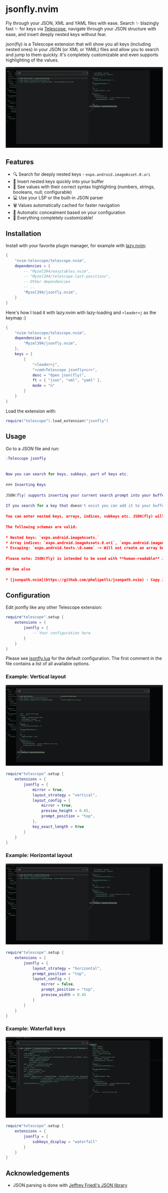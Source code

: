 # jsonfly.nvim

Fly through your JSON, XML and YAML files with ease. 
Search ✨ blazingly fast ✨ for keys via [Telescope](https://github.com/nvim-telescope/telescope.nvim), navigate through your JSON structure with ease, and insert deeply nested keys without fear.

json(fly) is a Telescope extension that will show you all keys (including nested ones) in your JSON (or XML or YAML) files and allow you to search and jump to them quickly.
It's completely customizable and even supports highlighting of the values.

<img src="docs/horizontal_layout.png">

## Features

* 🔍 Search for deeply nested keys - `expo.android.imageAsset.0.uri`
* 👀 Insert nested keys quickly into your buffer
* 🎨 See values with their correct syntax highlighting (numbers, strings, booleans, null; configurable)
* 💻 Use your LSP or the built-in JSON parser
* 🗑 Values automatically cached for faster navigation
* 🫣 Automatic concealment based on your configuration
* 📐 Everything completely customizable!

## Installation

Install with your favorite plugin manager, for example with [lazy.nvim](https://github.com/folke/lazy.nvim):

```lua
{
    "nvim-telescope/telescope.nvim",
    dependencies = {
        -- "Myzel394/easytables.nvim",
        -- "Myzel394/telescope-last-positions",
        -- Other dependencies
        -- ..
        "Myzel394/jsonfly.nvim",
    }
}
```

Here's how I load it with lazy.nvim with lazy-loading and `<leader>j` as the keymap :)

```lua
{
    "nvim-telescope/telescope.nvim",
    dependencies = {
        "Myzel394/jsonfly.nvim",
    },
    keys = {
        {
            "<leader>j",
            "<cmd>Telescope jsonfly<cr>",
            desc = "Open json(fly)",
            ft = { "json", "xml", "yaml" },
            mode = "n"
        }
    }
}
```

Load the extension with:

```lua
require("telescope").load_extension("jsonfly")
```

## Usage

Go to a JSON file and run:

```lua
:Telescope jsonfly


Now you can search for keys, subkeys, part of keys etc.

### Inserting Keys

JSON(fly) supports inserting your current search prompt into your buffer.

If you search for a key that doesn't exist you can add it to your buffer by pressing `<C-a>` (CTRL + a).

You can enter nested keys, arrays, indices, subkeys etc. JSON(fly) will automatically manage everything for you.

The following schemas are valid:

* Nested keys: `expo.android.imageAssets.`
* Array indices: `expo.android.imageAssets.0.uri`, `expo.android.imageAssets.3.uri`, `expo.android.imageAssets.[3].uri`
* Escaping: `expo.android.tests.\0.name` -> Will not create an array but a key with the name `0`

Please note: JSON(fly) is intended to be used with **human-readable** JSON files. Inserting keys won't work with minified JSON files.

## See also

* [jsonpath.nvim](https://github.com/phelipetls/jsonpath.nvim) - Copy JSON paths to your clipboard
```

## Configuration

Edit jsonfly like any other Telescope extension:

```lua
require"telescope".setup {
    extensions = {
        jsonfly = {
            -- Your configuration here
        }
    }
}
```

Please see [jsonfly.lua](https://github.com/Myzel394/jsonfly/blob/main/lua/telescope/_extensions/jsonfly.lua) for the default configuration.
The first comment in the file contains a list of all available options.

### Example: Vertical layout

<img src="docs/vertical_layout.png">

```lua
require"telescope".setup {
    extensions = {
        jsonfly = {
            mirror = true,
            layout_strategy = "vertical",
            layout_config = {
                mirror = true,
                preview_height = 0.65,
                prompt_position = "top",
            },
            key_exact_length = true
        }
    }
}
```

### Example: Horizontal layout

<img src="docs/horizontal_layout.png">

```lua
require"telescope".setup {
    extensions = {
        jsonfly = {
            layout_strategy = "horizontal",
            prompt_position = "top",
            layout_config = {
                mirror = false,
                prompt_position = "top",
                preview_width = 0.45
            }
        }
    }
}
```

### Example: Waterfall keys

<img src="docs/waterfall_keys.png">

```lua
require"telescope".setup {
    extensions = {
        jsonfly = {
            subkeys_display = "waterfall"
        }
    }
}
```

## Acknowledgements

- JSON parsing is done with [Jeffrey Friedl's JSON library](http://regex.info/blog/lua/json)

